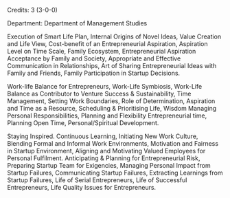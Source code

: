 Credits: 3 (3-0-0)

Department: Department of Management Studies

Execution of Smart Life Plan, Internal Origins of Novel Ideas, Value Creation and Life View, Cost-benefit of an Entrepreneurial Aspiration, Aspiration Level on Time Scale, Family Ecosystem, Entrepreneurial Aspiration Acceptance by Family and Society, Appropriate and Effective Communication in Relationships, Art of Sharing Entrepreneurial Ideas with Family and Friends, Family Participation in Startup Decisions.

Work-life Balance for Entrepreneurs, Work-Life Symbiosis, Work-Life Balance as Contributor to Venture Success & Sustainability, Time Management, Setting Work Boundaries, Role of Determination, Aspiration and Time as a Resource, Scheduling & Prioritising Life, Wisdom Managing Personal Responsibilities, Planning and Flexibility Entrepreneurial time, Planning Open Time, Personal/Spiritual Development.

Staying Inspired. Continuous Learning, Initiating New Work Culture, Blending Formal and Informal Work Environments, Motivation and Fairness in Startup Environment, Aligning and Motivating Valued Employees for Personal Fulfilment. Anticipating & Planning for Entrepreneurial Risk, Preparing Startup Team for Exigencies, Managing Personal Impact from Startup Failures, Communicating Startup Failures, Extracting Learnings from Startup Failures, Life of Serial Entrepreneurs, Life of Successful Entrepreneurs, Life Quality Issues for Entrepreneurs.